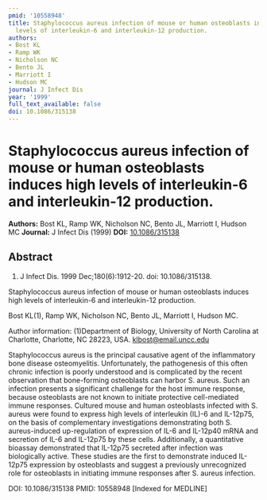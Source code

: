 ```yaml
---
pmid: '10558948'
title: Staphylococcus aureus infection of mouse or human osteoblasts induces high
  levels of interleukin-6 and interleukin-12 production.
authors:
- Bost KL
- Ramp WK
- Nicholson NC
- Bento JL
- Marriott I
- Hudson MC
journal: J Infect Dis
year: '1999'
full_text_available: false
doi: 10.1086/315138
---
```


# Staphylococcus aureus infection of mouse or human osteoblasts induces high levels of interleukin-6 and interleukin-12 production.
**Authors:** Bost KL, Ramp WK, Nicholson NC, Bento JL, Marriott I, Hudson MC
**Journal:** J Infect Dis (1999)
**DOI:** [10.1086/315138](https://doi.org/10.1086/315138)

## Abstract

1. J Infect Dis. 1999 Dec;180(6):1912-20. doi: 10.1086/315138.

Staphylococcus aureus infection of mouse or human osteoblasts induces high 
levels of interleukin-6 and interleukin-12 production.

Bost KL(1), Ramp WK, Nicholson NC, Bento JL, Marriott I, Hudson MC.

Author information:
(1)Department of Biology, University of North Carolina at Charlotte, Charlotte, 
NC 28223, USA. klbost@email.uncc.edu

Staphylococcus aureus is the principal causative agent of the inflammatory bone 
disease osteomyelitis. Unfortunately, the pathogenesis of this often chronic 
infection is poorly understood and is complicated by the recent observation that 
bone-forming osteoblasts can harbor S. aureus. Such an infection presents a 
significant challenge for the host immune response, because osteoblasts are not 
known to initiate protective cell-mediated immune responses. Cultured mouse and 
human osteoblasts infected with S. aureus were found to express high levels of 
interleukin (IL)-6 and IL-12p75, on the basis of complementary investigations 
demonstrating both S. aureus-induced up-regulation of expression of IL-6 and 
IL-12p40 mRNA and secretion of IL-6 and IL-12p75 by these cells. Additionally, a 
quantitative bioassay demonstrated that IL-12p75 secreted after infection was 
biologically active. These studies are the first to demonstrate induced IL-12p75 
expression by osteoblasts and suggest a previously unrecognized role for 
osteoblasts in initiating immune responses after S. aureus infection.

DOI: 10.1086/315138
PMID: 10558948 [Indexed for MEDLINE]

